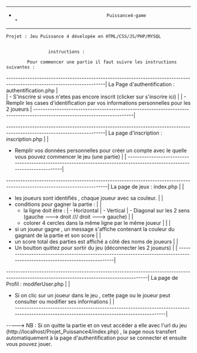 *****************************************************************************************************************************
*          			            	     Puissance4-game						            *
*****************************************************************************************************************************

	Projet : Jeu Puissance 4 dévelopée en HTML/CSS/JS/PHP/MYSQL 


					instructions :

            Pour commencer une partie il faut suivre les instructions suivantes :


------------------------------------------------------------------------------------------------------------------------|
La Page d'authentification :                authentification.php		       	 			        |		
														        |
	- S'inscrire si vous n'etes pas encore inscrit  (clicker sur s'inscrire ici)              		        |
										            			        |
	- Remplir les cases d'identification par vos informations personnelles pour les 2 joueurs    		        |
------------------------------------------------------------------------------------------------------------------------|


------------------------------------------------------------------------------------------------------------------------|
La page d'inscription :                         inscription.php								|
													                |
- Remplir vos données personnelles pour créer un  compte avec le quelle vous pouvez commencer le jeu (une partie)       |
													                |
------------------------------------------------------------------------------------------------------------------------|


-------------------------------------------------------------------------------------------------------------------------|
La page de jeux  : 				  index.php								 |
														         |
- les joueurs sont identifiés , chaque joueur avec sa couleur.								 |
															 |
- conditions pour gagner la partie : 											 |
															 |
	* la ligne  doit être : 											 |
			- Horizontal 										         |
			- Vertical 											 |
			- Diagonal sur les 2 sens (gauche ---> droit /// droit ---> gauche)				 |
															 |
	* colorer 4 cercles dans la même ligne par le même joueur							 |
															 |
															 |
- si un joueur gagne , un message s'affiche contenant la couleur du gagnant de la partie et son score                    |
															 |
- un score total des parties est affiché a côté des noms de joueurs 							 |
														         |
- Un boutton quittez pour sortir du jeu (déconnecter les 2 joueurs)							 |
														         |
-------------------------------------------------------------------------------------------------------------------------|


------------------------------------------------------------------------------------------------------------------------------------------|
La page de Profil : 					modiferUser.php							                  |
															                  |  
- Si on clic sur un joueur dans le jeu , cette page ou le joueur peut consulter ou modifier ses informations		         	  |
																	  |									                  
------------------------------------------------------------------------------------------------------------------------------------------|


-----> NB : Si on quitte la partie et on veut accéder a elle avec l'url du jeu (http://localhost/Projet_Puissance4/index.php) ,
 	la page nous transfert automatiquement à la page d'authentification pour se connecter et ensuite vous pouvez jouer. 


